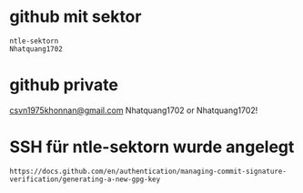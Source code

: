 # github mit sektor
    ntle-sektorn
    Nhatquang1702

# github private
csvn1975khonnan@gmail.com
Nhatquang1702 or Nhatquang1702!


# SSH für ntle-sektorn wurde angelegt
    https://docs.github.com/en/authentication/managing-commit-signature-verification/generating-a-new-gpg-key



